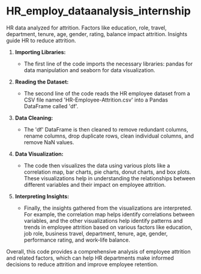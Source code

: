 # HR_employ_dataanalysis_internship
HR data analyzed for attrition. Factors like education, role, travel, department, tenure, age, gender, rating, balance impact attrition. Insights guide HR to reduce attrition.

1. **Importing Libraries:**
   - The first line of the code imports the necessary libraries: pandas for data manipulation and seaborn for data visualization.

2. **Reading the Dataset:**
   - The second line of the code reads the HR employee dataset from a CSV file named 'HR-Employee-Attrition.csv' into a Pandas DataFrame called 'df'.

3. **Data Cleaning:**
   - The 'df' DataFrame is then cleaned to remove redundant columns, rename columns, drop duplicate rows, clean individual columns, and remove NaN values.

4. **Data Visualization:**
   - The code then visualizes the data using various plots like a correlation map, bar charts, pie charts, donut charts, and box plots. These visualizations help in understanding the relationships between different variables and their impact on employee attrition.

5. **Interpreting Insights:**
   - Finally, the insights gathered from the visualizations are interpreted. For example, the correlation map helps identify correlations between variables, and the other visualizations help identify patterns and trends in employee attrition based on various factors like education, job role, business travel, department, tenure, age, gender, performance rating, and work-life balance.

Overall, this code provides a comprehensive analysis of employee attrition and related factors, which can help HR departments make informed decisions to reduce attrition and improve employee retention.
